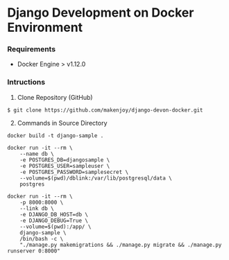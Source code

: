 # Django Development on Docker Environment

### Requirements

- Docker Engine > v1.12.0

### Intructions

1. Clone Repository (GitHub)

```
$ git clone https://github.com/makenjoy/django-devon-docker.git
```

2. Commands in Source Directory

```
docker build -t django-sample .
```

```
docker run -it --rm \
    --name db \
    -e POSTGRES_DB=djangosample \
    -e POSTGRES_USER=sampleuser \
    -e POSTGRES_PASSWORD=samplesecret \
    --volume=$(pwd)/dblink:/var/lib/postgresql/data \
    postgres
```

```
docker run -it --rm \
    -p 8000:8000 \
    --link db \
    -e DJANGO_DB_HOST=db \
    -e DJANGO_DEBUG=True \
    --volume=$(pwd):/app/ \
    django-sample \
    /bin/bash -c \
    "./manage.py makemigrations && ./manage.py migrate && ./manage.py runserver 0:8000"
```

